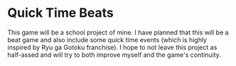 # Quick Time Beats
This game will be a school project of mine.
I have planned that this will be a beat game and also include some quick time events (which is highly inspired by Ryu ga Gotoku franchise).
I hope to not leave this project as half-assed and will try to both improve myself and the game's continuity.
